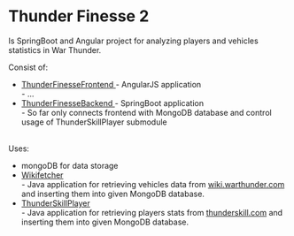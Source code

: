 # Thunder Finesse 2

Is SpringBoot and Angular project for analyzing players and vehicles statistics in War Thunder. <br>

Consist of:
<ul>
  <li>
    <a href="https://github.com/RafalZdulski/ThunderFinesseFrontend">ThunderFinesseFrontend </a> - AngularJS application <br>
    - ...
  </li>  
  <li>
    <a href="https://github.com/RafalZdulski/ThunderFinesseBackendtend">ThunderFinesseBackend </a> - SpringBoot application <br>
    - So far only connects frontend with MongoDB database and control usage of ThunderSkillPlayer submodule
  </li>
</ul>

<br>
Uses:
<ul>
<li>
mongoDB for data storage
</li>
<li>
<a href="https://github.com/RafalZdulski/WikiFetcher">Wikifetcher </a> <br>
- Java application for retrieving vehicles data from <a href="wiki.warthunder.com">wiki.warthunder.com</a> and inserting them into given MongoDB database.  
</li>
<li>
<a href="https://github.com/RafalZdulski/ThunderSkillPlayer">ThunderSkillPlayer</a> <br>
- Java application for retrieving players stats from <a href="thunderskill.com">thunderskill.com</a> and inserting them into given MongoDB database.  
</li>
</ul>
